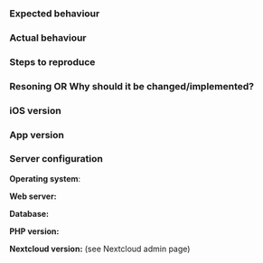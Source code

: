 ### Expected behaviour                                                                                                                                                                                                                                                                                                                                                                                                                                                                                             

### Actual behaviour                                                                                                                                                                                                                                                                                                                                                                                                                                                                                               

### Steps to reproduce                                                                                                                                                                                                                                                                                                                                                                                                                                                                                             

### Resoning OR Why should it be changed/implemented?                                                                                                                                                                                                                                                                                                                                                                                                                                                              

### iOS version

### App version

### Server configuration

**Operating system**:

**Web server:**

**Database:**

**PHP version:**

**Nextcloud version:** (see Nextcloud admin page)
